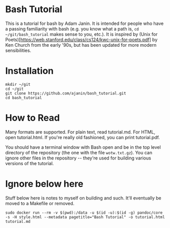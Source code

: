 # Bash Tutorial

This is a tutorial for bash by Adam Janin. It is intended for people who have a passing familiarity with bash (e.g. you know what a path is, `cd ~/git/bash_tutorial` makes sense to you, etc.). It is inspired by (Unix for Poets)[https://web.stanford.edu/class/cs124/kwc-unix-for-poets.pdf] by Ken Church from the early '90s, but has been updated for more modern sensibilities.

# Installation

```
mkdir ~/git
cd ~/git
git clone https://github.com/ajanin/bash_tutorial.git
cd bash_tutorial
```

# How to Read

Many formats are supported. For plain text, read tutorial.md. For HTML, open tutorial.html. If you're really old fashioned, you can print tutorial.pdf.

You should have a terminal window with Bash open and be in the top level directory of the repository (the one with the file `wotw.txt.gz`). You can ignore other files in the repository -- they're used for building various versions of the tutorial.

# Ignore below here

Stuff below here is notes to myself on building and such. It'll eventually be moved to a Makefile or removed.

```
sudo docker run --rm -v $(pwd):/data -u $(id -u):$(id -g) pandoc/core -s -H style.html --metadata pagetitle="Bash Tutorial" -o tutorial.html tutorial.md
```